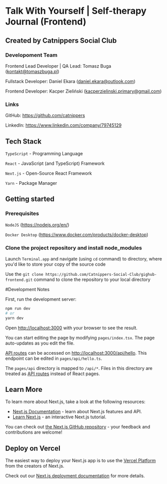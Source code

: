 # Talk With Yourself | Self-therapy Journal (Frontend)

## Created by Catnippers Social Club

### Developoment Team

Frontend Lead Developer | QA Lead: Tomasz Buga (kontakt@tomaszbuga.pl)

Fullstack Developer: Daniel Ekara (daniel.ekara@outlook.com)

Frontend Developer: Kacper Zieliński (kacperzielinski.primary@gmail.com)

### Links

GitHub: https://github.com/catnippers

LinkedIn: https://www.linkedin.com/company/79745129

## Tech Stack

`TypeScript` - Programming Language

`React` - JavaScript (and TypeScript) Framework

`Next.js` - Open-Source React Framework

`Yarn` - Package Manager

## Getting started
### Prerequisites

`NodeJS` (https://nodejs.org/en/)

`Docker Desktop` (https://www.docker.com/products/docker-desktop)

### Clone the project repository and install node_modules
Launch `Terminal.app` and navigate (using `cd` command) to directory, where you'd like to store your copy of the source code

Use the `git clone https://github.com/Catnippers-Social-Club/gighub-frontend.git` command to clone the repository to your local directory

#Development Notes

First, run the development server:

```bash
npm run dev
# or
yarn dev
```

Open [http://localhost:3000](http://localhost:3000) with your browser to see the result.

You can start editing the page by modifying `pages/index.tsx`. The page auto-updates as you edit the file.

[API routes](https://nextjs.org/docs/api-routes/introduction) can be accessed on [http://localhost:3000/api/hello](http://localhost:3000/api/hello). This endpoint can be edited in `pages/api/hello.ts`.

The `pages/api` directory is mapped to `/api/*`. Files in this directory are treated as [API routes](https://nextjs.org/docs/api-routes/introduction) instead of React pages.

## Learn More

To learn more about Next.js, take a look at the following resources:

- [Next.js Documentation](https://nextjs.org/docs) - learn about Next.js features and API.
- [Learn Next.js](https://nextjs.org/learn) - an interactive Next.js tutorial.

You can check out [the Next.js GitHub repository](https://github.com/vercel/next.js/) - your feedback and contributions are welcome!

## Deploy on Vercel

The easiest way to deploy your Next.js app is to use the [Vercel Platform](https://vercel.com/new?utm_medium=default-template&filter=next.js&utm_source=create-next-app&utm_campaign=create-next-app-readme) from the creators of Next.js.

Check out our [Next.js deployment documentation](https://nextjs.org/docs/deployment) for more details.
